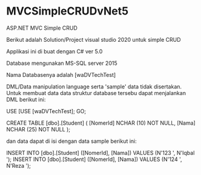 # MVCSimpleCRUDvNet5
ASP.NET MVC Simple CRUD 

Berikut adalah Solution/Project visual studio 2020 untuk simple CRUD

Applikasi ini di buat dengan C# ver 5.0 

Database mengunakan MS-SQL server 2015

Nama Databasenya adalah [waDVTechTest]

DML/Data manipulation language serta 'sample' data tidak disertakan.
Untuk membuat data data struktur database tersebu dapat menjalankan DML berikut ini:

USE [USE [waDVTechTest];
GO;

CREATE TABLE [dbo].[Student] (
    [NomerId] NCHAR (10) NOT NULL,
    [Nama]    NCHAR (25) NOT NULL
);

dan data dapat di isi dengan data sample berikut ini:

INSERT INTO [dbo].[Student] ([NomerId], [Nama]) VALUES (N'123       ', N'Iqbal                    ');
INSERT INTO [dbo].[Student] ([NomerId], [Nama]) VALUES (N'124       ', N'Reza                     ');

